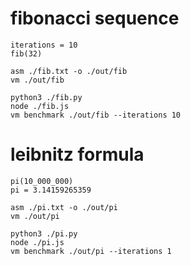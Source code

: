 # fibonacci sequence

```
iterations = 10
fib(32)
```

```
asm ./fib.txt -o ./out/fib
vm ./out/fib

python3 ./fib.py
node ./fib.js
vm benchmark ./out/fib --iterations 10
```

# leibnitz formula

```
pi(10_000_000)
pi = 3.14159265359
```
```
asm ./pi.txt -o ./out/pi
vm ./out/pi

python3 ./pi.py
node ./pi.js
vm benchmark ./out/pi --iterations 1
```